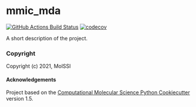 mmic_mda
==============================
[//]: # (Badges)
[![GitHub Actions Build Status](https://github.com/REPLACE_WITH_OWNER_ACCOUNT/mmic_mda/workflows/CI/badge.svg)](https://github.com/REPLACE_WITH_OWNER_ACCOUNT/mmic_mda/actions?query=workflow%3ACI)
[![codecov](https://codecov.io/gh/REPLACE_WITH_OWNER_ACCOUNT/mmic_mda/branch/master/graph/badge.svg)](https://codecov.io/gh/REPLACE_WITH_OWNER_ACCOUNT/mmic_mda/branch/master)


A short description of the project.

### Copyright

Copyright (c) 2021, MolSSI


#### Acknowledgements
 
Project based on the 
[Computational Molecular Science Python Cookiecutter](https://github.com/molssi/cookiecutter-cms) version 1.5.
